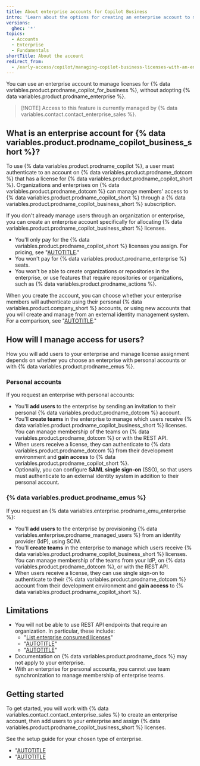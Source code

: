 ```yaml
---
title: About enterprise accounts for Copilot Business
intro: 'Learn about the options for creating an enterprise account to manage {% data variables.product.prodname_copilot_business_short %} licenses, without adopting {% data variables.product.prodname_enterprise %}.'
versions:
  ghec: '*'
topics:
  - Accounts
  - Enterprise
  - Fundamentals
shortTitle: About the account
redirect_from:
  - /early-access/copilot/managing-copilot-business-licenses-with-an-enterprise-account
---
```


You can use an enterprise account to manage licenses for {% data variables.product.prodname_copilot_for_business %}, without adopting {% data variables.product.prodname_enterprise %}.

>[!NOTE] Access to this feature is currently managed by {% data variables.contact.contact_enterprise_sales %}.

## What is an enterprise account for {% data variables.product.prodname_copilot_business_short %}?

To use {% data variables.product.prodname_copilot %}, a user must authenticate to an account on {% data variables.product.prodname_dotcom %} that has a license for {% data variables.product.prodname_copilot_short %}. Organizations and enterprises on {% data variables.product.prodname_dotcom %} can manage members' access to {% data variables.product.prodname_copilot_short %} through a {% data variables.product.prodname_copilot_business_short %} subscription.

If you don't already manage users through an organization or enterprise, you can create an enterprise account specifically for allocating {% data variables.product.prodname_copilot_business_short %} licenses.

* You'll only pay for the {% data variables.product.prodname_copilot_short %} licenses you assign. For pricing, see "[AUTOTITLE](/billing/managing-billing-for-github-copilot/about-billing-for-github-copilot#pricing-for-github-copilot-business)."
* You won't pay for {% data variables.product.prodname_enterprise %} seats.
* You won't be able to create organizations or repositories in the enterprise, or use features that require repositories or organizations, such as {% data variables.product.prodname_actions %}.

When you create the account, you can choose whether your enterprise members will authenticate using their personal {% data variables.product.company_short %} accounts, or using new accounts that you will create and manage from an external identity management system. For a comparison, see "[AUTOTITLE](/admin/identity-and-access-management/understanding-iam-for-enterprises/choosing-an-enterprise-type-for-github-enterprise-cloud)."

## How will I manage access for users?

How you will add users to your enterprise and manage license assignment depends on whether you choose an enterprise with personal accounts or with {% data variables.product.prodname_emus %}.

### Personal accounts

If you request an enterprise with personal accounts:

* You'll **add users** to the enterprise by sending an invitation to their personal {% data variables.product.prodname_dotcom %} account.
* You'll **create teams** in the enterprise to manage which users receive {% data variables.product.prodname_copilot_business_short %} licenses. You can manage membership of the teams on {% data variables.product.prodname_dotcom %} or with the REST API.
* When users receive a license, they can authenticate to {% data variables.product.prodname_dotcom %} from their development environment and **gain access** to {% data variables.product.prodname_copilot_short %}.
* Optionally, you can configure **SAML single sign-on** (SSO), so that users must authenticate to an external identity system in addition to their personal account.

### {% data variables.product.prodname_emus %}

If you request an {% data variables.enterprise.prodname_emu_enterprise %}:

* You'll **add users** to the enterprise by provisioning {% data variables.enterprise.prodname_managed_users %} from an identity provider (IdP), using SCIM.
* You'll **create teams** in the enterprise to manage which users receive {% data variables.product.prodname_copilot_business_short %} licenses. You can manage membership of the teams from your IdP, on {% data variables.product.prodname_dotcom %}, or with the REST API.
* When users receive a license, they can use single sign-on to authenticate to their {% data variables.product.prodname_dotcom %} account from their development environment and **gain access** to {% data variables.product.prodname_copilot_short %}.

## Limitations

* You will not be able to use REST API endpoints that require an organization. In particular, these include:
  * "[List enterprise consumed licenses](/rest/enterprise-admin/license#list-enterprise-consumed-licenses)"
  * "[AUTOTITLE](/rest/orgs/members)"
  * "[AUTOTITLE](/rest/copilot/copilot-user-management)"
* Documentation on {% data variables.product.prodname_docs %} may not apply to your enterprise.
* With an enterprise for personal accounts, you cannot use team synchronization to manage membership of enterprise teams.

## Getting started

To get started, you will work with {% data variables.contact.contact_enterprise_sales %} to create an enterprise account, then add users to your enterprise and assign {% data variables.product.prodname_copilot_business_short %} licenses.

See the setup guide for your chosen type of enterprise.

* "[AUTOTITLE](/admin/copilot-business-only/setting-up-a-dedicated-enterprise-for-copilot-business-personal-accounts)
* "[AUTOTITLE](/admin/copilot-business-only/setting-up-a-dedicated-enterprise-for-copilot-business-managed-users)
